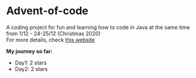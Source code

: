 # Advent-of-code
A coding project for fun and learning how to code in Java at the same time from 1/12 - 24-25/12 (Christmas 2020) <br/>
For more details, check <a href="https://adventofcode.com/">this website</a><br/>
<div>
<strong>My journey so far:</strong>
<ul>
  <li>Day1: 2 stars</li>
  <li>Day2: 2 stars</li>
</ul>
</div>
